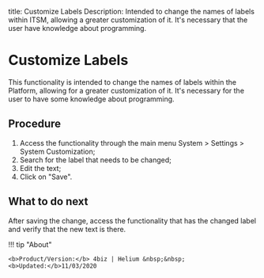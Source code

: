title: Customize Labels
Description: Intended to change the names of labels within ITSM, allowing a greater customization of it. It's necessary that the user have knowledge about programming. 
# Customize Labels

This functionality is intended to change the names of labels within the Platform, allowing for a greater customization of it. It's necessary for the user to have some knowledge about programming.

## Procedure

1.	Access the functionality through the main menu System > Settings > System Customization;
2.	Search for the label that needs to be changed;
3.	Edit the text;
4.	Click on "Save".


## What to do next

After saving the change, access the functionality that has the changed label and verify that the new text is there.

!!! tip "About"

    <b>Product/Version:</b> 4biz | Helium &nbsp;&nbsp;
    <b>Updated:</b>11/03/2020

